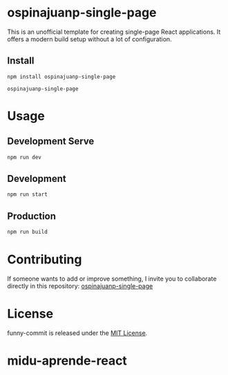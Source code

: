 # ospinajuanp-single-page

This is an unofficial template for creating single-page React applications. It offers a modern build setup without a lot of configuration.

## Install

```npm
npm install ospinajuanp-single-page
```
```npm
ospinajuanp-single-page
```

# Usage
## Development Serve
```bash
npm run dev
```
## Development
```bash
npm run start
```
## Production
```bash
npm run build
```

# Contributing

If someone wants to add or improve something, I invite you to collaborate directly in this repository: [ospinajuanp-single-page](https://github.com/ospinajuanp/ospinajuanp-single-page)

# License

funny-commit is released under the [MIT License](https://opensource.org/licenses/MIT).
# midu-aprende-react
